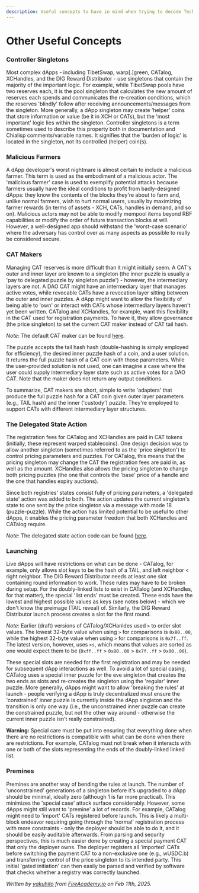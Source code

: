 ```yaml
---
description: Useful concepts to have in mind when trying to decode Technical Manual(s)
---
```


# Other Useful Concepts

### Controller Singletons

Most complex dApps - including TibetSwap, warp\[.]green, CATalog, XCHandles, and the DIG Reward Distributor - use singletons that contain the majority of the important logic. For example, while TibetSwap pools have two reserves each, it is the pool singleton that calculates the new amount of reserves each spends and communicates the re-creation conditions, which the reserves 'blindly' follow after receiving announcements/messages from the singleton. More generally, a dApp singleton may create 'helper' coins that store information or value (be it in XCH or CATs), but the 'most important' logic lies within the singleton. Controller singletons is a term sometimes used to describe this property both in documentation and Chialisp comments/variable names. It signifies that the 'burden of logic' is located in the singleton, not its controlled (helper) coin(s).

### Malicious Farmers

A dApp developer's worst nightmare is almost certain to include a malicious farmer. This term is used as the embodiment of a malicious actor. The 'malicious farmer' case is used to exemplify potential attacks because farmers usually have the ideal conditions to profit from badly-designed dApps: they know the contents of the blocks they're about to farm and, unlike normal farmers, wish to hurt normal users, usually by maximizing farmer rewards (in terms of assets - XCH, CATs, handles in demand, and so on). Malicious actors may not be able to modify mempool items beyond RBF capabilities or modify the order of future transaction blocks at will. However, a well-designed app should withstand the 'worst-case scenario' where the adversary has control over as many aspects as possible to really be considered secure.

### CAT Makers

Managing CAT reserves is more difficult than it might initially seem. A CAT's outer and inner layer are known to a singleton (the inner puzzle is usually a 'pay to delegated puzzle by singleton puzzle') - however, the intermediary layers are not. A DAO CAT might have an intermediary layer that manages active votes, while revocable CATs have a revocation layer sitting between the outer and inner puzzles. A dApp might want to allow the flexibility of being able to 'own' or interact with CATs whose intermediary layers haven't yet been written. CATalog and XCHandles, for example, want this flexibility in the CAT used for registration payments. To have it, they allow governance (the price singleton) to set the current CAT maker instead of CAT tail hash.

_Note_: The default CAT maker can be found [here](https://github.com/Yakuhito/slot-machine/blob/master/puzzles/default_puzzles/default_cat_maker.clsp).

The puzzle accepts the tail hash hash (double-hashing is simply employed for efficiency), the desired inner puzzle hash of a coin, and a user solution. It returns the full puzzle hash of a CAT coin with those parameters. While the user-provided solution is not used, one can imagine a case where the user could supply intermediary layer state such as active votes for a DAO CAT. Note that the maker does not return any output conditions.

To summarize, CAT makers are short, simple to write 'adapters' that produce the full puzzle hash for a CAT coin given outer layer parameters (e.g., TAIL hash) and the inner ('custody') puzzle. They're employed to support CATs with different intermediary layer structures.&#x20;

### The Delegated State Action

The registration fees for CATalog and XCHandles are paid in CAT tokens (initially, these represent warped stablecoins). One design decision was to allow another singleton (sometimes referred to as the 'price singleton') to control pricing parameters and puzzles. For CATalog, this means that the pricing singleton may change the CAT the registration fees are paid in, as well as the amount. XCHandles also allows the pricing singleton to change both pricing puzzles (the one that controls the 'base' price of a handle and the one that handles expiry auctions).

Since both registries' states consist fully of pricing parameters, a 'delegated state' action was added to both. The action updates the current singleton's state to one sent by the price singleton via a message with mode 18 (puzzle-puzzle). While the action has limited potential to be useful to other dApps, it enables the pricing parameter freedom that both XCHandles and CATalog require.

_Note_: The delegated state action code can be found [here](https://github.com/Yakuhito/slot-machine/blob/master/puzzles/actions/shared/delegated_state.clsp).

### Launching

Live dApps will have restrictions on what can be done - CATalog, for example, only allows slot keys to be the hash of a TAIL, and left neighbor < right neighbor. The DIG Reward Distributor needs at least one slot containing round information to work. These rules may have to be broken during setup. For the doubly-linked lists to exist in CATalog (and XCHandles, for that matter), the special 'list ends' must be created. These ends have the lowest and highest possible values as keys (see notes below) - which we don't know the preimage (TAIL reveal) of.  Similarly, the DIG Reward Distributor launch process creates a slot for the first round.

_Note_: Earlier (draft) versions of CATalog/XCHanldes used `>` to order slot values. The lowest 32-byte value when using `>` for comparisons is `0x80..00`, while the highest 32-byte value when using `>`  for comparisons is `0x7f..ff`. The latest version, however, uses `>s`, which means  that values are sorted as one would expect them to be (`0xff..ff` > `0x80..00` > `0x7f..ff` > `0x00..00`).

These special slots are needed for the first registration and may be needed for subsequent dApp interactions as well. To avoid a lot of special casing, CATalog uses a special inner puzzle for the eve singleton that creates the two ends as slots and re-creates the singleton using the 'regular' inner puzzle. More generally, dApps might want to allow 'breaking the rules' at launch - people verifying a dApp is truly decentralized must ensure the 'constrained' inner puzzle is currently inside the dApp singleton and the transition is only one way (i.e., the unconstrained inner puzzle can create the constrained puzzle, but not the other way around - otherwise the current inner puzzle isn't really constrained).

**Warning:** Special care must be put into ensuring that everything done when there are no restrictions is compatible with what can be done when there are restrictions. For example, CATalog must not break when it interacts with one or both of the slots representing the ends of the doubly-linked linked list.

### Premines

Premines are another way of bending the rules at launch. The number of 'unconstrained' generations of a singleton before it's upgraded to a dApp should be minimal, ideally zero (although 1 is far more practical). This minimizes the 'special case' attack surface considerably. However, some dApps might still want to 'premine' a lot of records. For example, CATalog might need to 'import' CATs registered before launch. This is likely a multi-block endeavor requiring going through the 'normal' registration process with more constraints - only the deployer should be able to do it, and it should be easily auditable afterwards. From parsing and security perspectives, this is much easier done by creating a special payment CAT that only the deployer owns. The deployer registers all 'imported' CATs before switching the payment CAT to a non-exclusive one (e.g., wUSDC.b) and transferring control of the price singleton to its intended party. This initial 'gated initiation' can then easily be parsed and verified by software that checks whether a registry was correctly launched.

_Written by_ [_yakuhito_](https://x.com/yakuh1t0) _from_ [_FireAcademy.io_](https://fireacademy.io/) _on Feb 11th, 2025._

